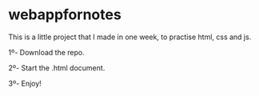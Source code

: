 # webappfornotes
This is a little project that I made in one week, to practise html, css and js. 

1º- Download the repo.

2º- Start the .html document.

3º- Enjoy!
